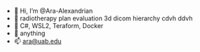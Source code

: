 - 👋 Hi, I’m @Ara-Alexandrian
- 👀 radiotherapy plan evaluation 3d dicom hierarchy cdvh ddvh 
- 🌱 C#, WSL2, Teraform, Docker
- 💞️ anything
- 📫 ara@uab.edu

<!---
Ara-Alexandrian/Ara-Alexandrian is a ✨ special ✨ repository because its `README.md` (this file) appears on your GitHub profile.
You can click the Preview link to take a look at your changes.
--->

